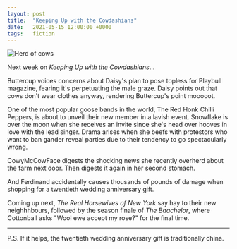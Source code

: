 ```yaml
---
layout: post
title:  "Keeping Up with the Cowdashians"
date:   2021-05-15 12:00:00 +0000
tags:   fiction
---
```


![Herd of cows](/assorted-letters/assets/2021-05-15-cowdashians.jpg)

Next week on *Keeping Up with the Cowdashians*…

Buttercup voices concerns about Daisy's plan to pose topless for Playbull magazine, fearing it's perpetuating the male graze. Daisy points out that cows don't wear clothes anyway, rendering Buttercup's point mooooot. 

One of the most popular goose bands in the world, The Red Honk Chilli Peppers, is about to unveil their new member in a lavish event. Snowflake is over the moon when she receives an invite since she's head over hooves in love with the lead singer. Drama arises when she beefs with protestors who want to ban gander reveal parties due to their tendency to go spectacularly wrong. 

CowyMcCowFace digests the shocking news she recently overherd about the farm next door. Then digests it again in her second stomach.

And Ferdinand accidentally causes thousands of pounds of damage when shopping for a twentieth wedding anniversary gift. 

Coming up next, *The Real Horsewives of New York* say hay to their new neighhhbours, followed by the season finale of *The Baachelor*, where Cottonball asks "Wool ewe accept my rose?" for the final time. 

---

P.S. If it helps, the twentieth wedding anniversary gift is traditionally china. 
